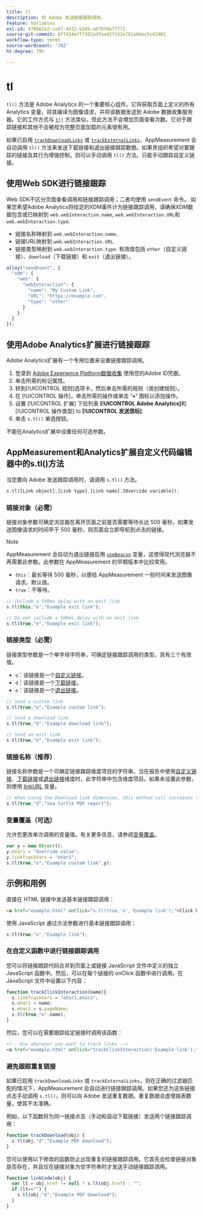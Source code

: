 ```yaml
---
title: tl
description: 向 Adobe 发送链接跟踪调用。
feature: Variables
exl-id: 470662b2-ce07-4432-b2d5-a670fbb77771
source-git-commit: 8ff414efff302adfee42f192e781a8dec5c42902
workflow-type: tm+mt
source-wordcount: '702'
ht-degree: 79%

---
```


# tl

`tl()` 方法是 Adobe Analytics 的一个重要核心组件。它将获取页面上定义的所有 Analytics 变量，将其编译为图像请求，并将该数据发送到 Adobe 数据收集服务器。它的工作方式与 [`t()`](t-method.md) 方法类似，但此方法不会增加页面查看次数。它对于跟踪链接和其他不会被视为完整页面加载的元素很有用。

如果已启用 [`trackDownloadLinks`](../config-vars/trackdownloadlinks.md) 或 [`trackExternalLinks`](../config-vars/trackexternallinks.md)，AppMeasurement 会自动调用 `tl()` 方法来发送下载链接和退出链接跟踪数据。如果贵组织希望对要跟踪的链接及其行为增强控制，则可以手动调用 `tl()` 方法。只能手动跟踪自定义链接。

## 使用Web SDK进行链接跟踪

Web SDK不区分页面查看调用和链接跟踪调用；二者均使用 `sendEvent` 命令。 如果您希望Adobe Analytics将给定的XDM事件计为链接跟踪调用，请确保XDM数据包含或已映射到 `web.webInteraction.name`, `web.webInteraction.URL`和 `web.webInteraction.type`.

* 链接名称映射到 `web.webInteraction.name`.
* 链接URL映射到 `web.webInteraction.URL`.
* 链接类型映射到 `web.webInteraction.type`. 有效值包括 `other`（自定义链接）、`download`（下载链接）和 `exit`（退出链接）。

```js
alloy("sendEvent", {
  "xdm": {
    "web": {
      "webInteraction": {
        "name": "My Custom Link",
        "URL": "https://example.com",
        "type": "other"
      }
    }
  }
});
```

## 使用Adobe Analytics扩展进行链接跟踪

Adobe Analytics扩展有一个专用位置来设置链接跟踪调用。

1. 登录到 [Adobe Experience Platform数据收集](https://experience.adobe.com/data-collection) 使用您的Adobe ID凭据。
1. 单击所需的标记属性。
1. 转到[!UICONTROL 规则]选项卡，然后单击所需的规则（或创建规则）。
1. 在 [!UICONTROL 操作]，单击所需的操作或单击 **&#39;+&#39;** 图标以添加操作。
1. 设置 [!UICONTROL 扩展] 下拉列表 **[!UICONTROL Adobe Analytics]**&#x200B;和 [!UICONTROL 操作类型] to **[!UICONTROL 发送信标]**.
1. 单击 `s.tl()` 单选按钮。

不能在Analytics扩展中设置任何可选参数。

## AppMeasurement和Analytics扩展自定义代码编辑器中的s.tl()方法

当您要向 Adobe 发送跟踪调用时，请调用 `s.tl()` 方法。

```js
s.tl([Link object],[Link type],[Link name],[Override variable]);
```

### 链接对象（必需）

链接对象参数可确定浏览器在离开页面之前是否需要等待长达 500 毫秒。如果发送图像请求的时间早于 500 毫秒，则页面会立即导航到点击的链接。

>[!NOTE]
>
>AppMeasurement 会自动为退出链接启用 [`useBeacon`](../config-vars/usebeacon.md) 变量，这使得现代浏览器不再需要此参数。此参数在 AppMeasurement 的早期版本中比较常用。

* `this`：最长等待 500 毫秒，以便给 AppMeasurement 一些时间来发送图像请求。默认值。
* `true`：不等待。

```JavaScript
// Include a 500ms delay with an exit link
s.tl(this,"e","Example exit link");

// Do not include a 500ms delay with an exit link
s.tl(true,"e","Example exit link");
```

### 链接类型（必需）

链接类型参数是一个单字母字符串，可确定链接跟踪调用的类型。具有三个有效值。

* `o`：该链接是一个[自定义链接](/help/components/dimensions/custom-link.md)。
* `d`：该链接是一个[下载链接](/help/components/dimensions/download-link.md)。
* `e`：该链接是一个[退出链接](/help/components/dimensions/exit-link.md)。

```js
// Send a custom link
s.tl(true,"o","Example custom link");

// Send a download link
s.tl(true,"d","Example download link");

// Send an exit link
s.tl(true,"e","Example exit link");
```

### 链接名称（推荐）

链接名称参数是一个可确定链接跟踪维度项目的字符串。当在报告中使用[自定义链接](/help/components/dimensions/custom-link.md)、[下载链接](/help/components/dimensions/download-link.md)或[退出链接](/help/components/dimensions/exit-link.md)维度时，此字符串中包含维度项目。如果未设置此参数，则使用 [linkURL](../config-vars/linkurl.md) 变量。

```js
// When using the Download link dimension, this method call increases the occurrences metric for "Sea turtle PDF report" by 1.
s.tl(true,"d","Sea turtle PDF report");
```

### 变量覆盖（可选）

允许您更改单次调用的变量值。有关更多信息，请参阅[变量覆盖](../../js/overrides.md)。

```js
var y = new Object();
y.eVar1 = "Override value";
y.linkTrackVars = "eVar1";
s.tl(true,"o","Example custom link",y);
```

## 示例和用例

直接在 HTML 链接中发送基本链接跟踪调用：

```HTML
<a href="example.html" onClick="s.tl(true,'o','Example link');">Click here</a>
```

使用 JavaScript 通过方法参数进行基本链接跟踪调用：

```JavaScript
s.tl(true,"o","Example link");
```

### 在自定义函数中进行链接跟踪调用

您可以将链接跟踪代码合并到页面上或链接 JavaScript 文件中定义的独立 JavaScript 函数中。然后，可以在每个链接的 onClick 函数中进行调用。在 JavaScript 文件中设置以下内容：

```JavaScript
function trackClickInteraction(name){
  s.linkTrackVars = "eVar1,eVar2";
  s.eVar1 = name;
  s.eVar2 = s.pageName;
  s.tl(true,"o",name);
}
```

然后，您可以在需要跟踪给定链接时调用该函数：

```HTML
<!-- Use wherever you want to track links -->
<a href="example.html" onClick="trackClickInteraction('Example link');">Click here</a>
```

### 避免跟踪重复链接

如果已启用 `trackDownloadLinks` 或 `trackExternalLinks`，则在正确的过滤器匹配的情况下，AppMeasurement 会自动进行链接跟踪调用。如果您还为这些链接点击手动调用 `s.tl()`，则可以向 Adobe 发送重复数据。重复数据会虚增报表数量，使其不太准确。

例如，以下函数将为同一链接点击（手动和自动下载链接）发送两个链接跟踪调用：

```JavaScript
function trackDownload(obj) {
  s.tl(obj,"d","Example PDF download");
}
```

您可以使用以下修改的函数防止出现重复的链接跟踪调用。它首先会检查链接对象是否存在，并且仅在链接对象为空字符串时才发送手动链接跟踪调用。

```JavaScript
function linkCode(obj) {
  var lt = obj.href != null ? s.lt(obj.href) : "";
  if (lt=="") {
    s.tl(obj,"d","Example PDF download");
  }
}
```
